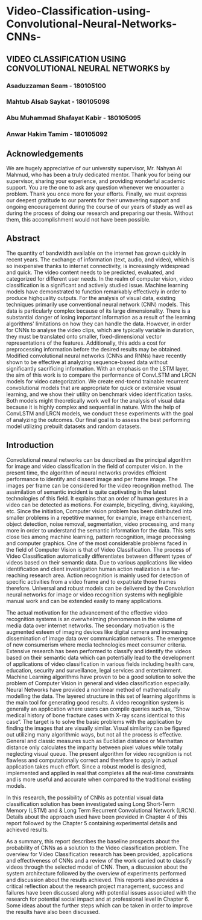 # Video-Classification-using-Convolutional-Neural-Networks-CNNs-

## VIDEO CLASSIFICATION USING CONVOLUTIONAL NEURAL NETWORKS by
### Asaduzzaman Seam - 180105100
### Mahtub Alsab Saykat - 180105098
### Abu Muhammad Shafayat Kabir - 180105095
### Anwar Hakim Tamim - 180105092

## Acknowledgements
We are hugely appreciative of our university supervisor, Mr. Nahyan Al  Mahmud, who has been a truly dedicated mentor. Thank you for being our supervisor, sharing your experience, and providing wonderful academic support. You are the one to ask any question whenever we encounter a problem. Thank you once more for your efforts. 
Finally, we must express our deepest gratitude to our parents for their unwavering support and ongoing encouragement during the course of our years of study as well as during the process of doing our research and preparing our thesis. Without them, this  accomplishment would not have been possible.

## Abstract
The quantity of bandwidth available on the internet has grown quickly in recent years. The exchange of information (text, audio, and video), which is so inexpensive thanks to internet connectivity,  is  increasingly  widespread  and  quick.  The  video  content  needs  to  be predicted, evaluated, and categorized for different user needs. In the realm of computer vision, video classification is a significant and actively studied issue. Machine learning models have demonstrated to function remarkably  effectively in order to produce highquality  outputs.  For  the  analysis  of  visual  data,  existing  techniques  primarily  use conventional neural network (CNN) models.  This data is particularly complex because of its large dimensionality. There is a substantial danger of losing important information as a result of the learning algorithms' limitations on how they can handle the data. However, in order for CNNs to analyse the video clips, which are typically variable in duration, they must be translated onto smaller, fixed-dimensional vector representations of the features. Additionally, this adds a cost for preprocessing information before the desired results may be  obtained.  Modified  convolutional  neural  networks  (CNNs  and  RNNs)  have  recently shown to be effective at analyzing sequence-based data without significantly sacrificing information. With an emphasis on the LSTM layer, the aim of this work is to compare the performance of ConvLSTM and LRCN models for video categorization. We create end-toend trainable recurrent convolutional models that are appropriate for quick or extensive visual learning, and we show their utility on benchmark video identification tasks. Both models might theoretically work well for the analysis of visual data because it is highly complex and sequential in nature. With the help of ConvLSTM and LRCN models, we conduct these experiments with the goal of analyzing the outcomes.  Our final goal is to assess the best performing model utilizing prebuilt datasets and random datasets.

## Introduction
Convolutional neural networks can be described as the principal algorithm for image and video classification in the field of computer vision. In the present time, the algorithm of neural networks provides efficient performance to identify and dissect image and per frame image. The images per frame  can be considered  for the video recognition method. The assimilation of semantic incident is quite captivating in the latest technologies of this field. It explains that an order of human  gestures in  a video can be detected as motions. For example, bicycling, diving, kayaking, etc. Since the initiation, Computer vision problem has  been  distributed  into  smaller  problems  in  a  repetitive  manner,  for  example,  image enhancement, object detection, noise removal, segmentation, video processing, and many more  in  order  to  understand  the  semantic  information  for  the  data.  This  sets  close  ties among machine learning, pattern recognition, image processing  and computer graphics. One of the most considerable problems faced in the field of Computer Vision is that of Video  Classification.  The  process  of  Video  Classification  automatically  differentiates between different types of videos based on their semantic data. Due to various applications like video identification and client investigation human action realization is a far-reaching research area. Action recognition is mainly used for detection of specific activities from a video frame and to expatriate those frames therefore. Universal and robust models can be delivered by the Convolution neural networks for image or video recognition systems with negligible manual work and can be extended easily to many applications.

The actual motivation for the advancement of the effective video recognition systems is an overwhelming  phenomenon  in  the  volume  of  media  data  over  internet  networks.  The secondary motivation is the augmented esteem of imaging devices like digital camera and increasing dissemination of image data over communication networks. The emergence of new consumerism where media technologies meet consumer criteria. Extensive research has been performed to classify and identify the videos based on their semantic data which can potentially lead to the development of applications of video classification in various fields  including  health  care,  education,  security  and  surveillance,  legal  services  and entertainment. Machine Learning algorithms have proven to be a good solution to solve the problem  of  Computer  Vision  in  general  and  video  classification  especially.  Neural Networks have provided a nonlinear method of mathematically modelling the data. The layered structure in this set of learning algorithms is the main tool for generating good results. A video recognition system is generally an application where users can compile queries such as, “Show medical history of bone fracture cases with X-ray scans identical to this case”. The target is to solve the basic problems with the application by finding the images  that  are  visually  similar.  Visual  similarity  can  be  figured  out  utilizing  many algorithmic ways, but not all the process is effective. General and classic measures such as Euclidian distance or Manhattan distance only calculates the imparity between pixel values while totally neglecting visual queue. The present algorithm for video recognition is not flawless  and  computationally  correct  and  therefore  to  apply  in  actual  application  takes much  effort.  Since  a  robust  model  is  designed,  implemented  and  applied  in  real  that completes all the real-time constraints and is more useful and accurate when compared to the traditional existing models.

In this research, the possibility of CNNs as potential visual data classification solution has been investigated using Long Short-Term Memory (LSTM) and & Long Term Recurrent Convolutional Network (LRCN). Details about the approach used  have been provided in Chapter 4  of this  report  followed by the Chapter 5  containing  experimental details and achieved results.

As a summary, this report describes the baseline prospects about the probability of CNNs as a solution to the Video  classification problem. The overview for Video Classification research has been provided, applications and effectiveness of CNNs and a review of the work carried out to classify videos through the selected model of CNN. Then, a discussion about  the  system  architecture  followed  by  the  overview  of  experiments  performed  and discussion about the results achieved. This reports also provides a critical reflection about the  research  project  management,  success  and  failures  have  been  discussed  along  with potential issues associated with the research for potential social impact and at professional level  in  Chapter  6.  Some  ideas  about  the  further  steps  which  can  be  taken  in  order  to improve the results have also been discussed.

